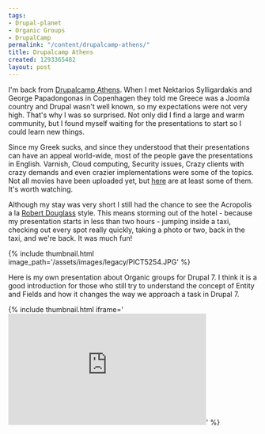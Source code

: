 ```yaml
---
tags:
- Drupal-planet
- Organic Groups
- DrupalCamp
permalink: "/content/drupalcamp-athens/"
title: Drupalcamp Athens
created: 1293365482
layout: post
---
```

I'm back from <a href="http://drupalcamp.gr/">Drupalcamp Athens</a>. When I met Nektarios Sylligardakis and George Papadongonas in Copenhagen they told me Greece was a Joomla country and Drupal wasn't well known, so my expectations were not very high. That's why I was so surprised. Not only did I find a large and warm community, but I found myself waiting for the presentations to start so I could learn new things.

Since my Greek sucks, and since they understood that their presentations can have an appeal world-wide, most of the people gave the presentations in English. Varnish, Cloud computing, Security issues, Crazy clients with crazy demands and even crazier implementations were some of the topics. Not all movies have been uploaded yet, but <a href="http://vimeo.com/user426096/videos/sort:date">here</a> are at least some of them. It's worth watching.

Although my stay was very short I still had the chance to see the Acropolis a la <a href="http://acquia.com/blog/drupal-greece">Robert Douglass</a> style. This means storming out of the hotel - because my presentation starts in less than two hours - jumping inside a taxi, checking out every spot really quickly, taking a photo or two, back in the taxi, and we're back. It was much fun!

<!-- more -->

{% include thumbnail.html image_path='/assets/images/legacy/PICT5254.JPG' %}

Here is my own presentation about Organic groups for Drupal 7. I think it is a good introduction for those who still try to understand the concept of Entity and Fields and how it changes the way we approach a task in Drupal 7.

{% include thumbnail.html iframe='<iframe src="https://player.vimeo.com/video/18079022?title=0&amp;byline=0&amp;portrait=0" width="400" height="225" frameborder="0"></iframe>' %}
